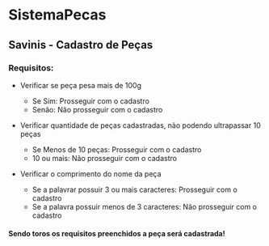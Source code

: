 # SistemaPecas
## Savinis - Cadastro de Peças

### Requisitos:

- Verificar se peça pesa mais de 100g
	- Se Sim: Prosseguir com o cadastro
	- Senão: Não prosseguir com o cadastro

- Verificar quantidade de peças cadastradas, não podendo ultrapassar 10 peças
	- Se Menos de 10 peças: Prosseguir com o cadastro
	- 10 ou mais: Não prosseguir com o cadastro

- Verificar o comprimento do nome da peça
	- Se a palavrar possuir 3 ou mais caracteres: Prosseguir com o cadastro
	- Se a palavra possuir menos de 3 caracteres: Não prosseguir com o cadastro

#### Sendo toros os requisitos preenchidos a peça será cadastrada!